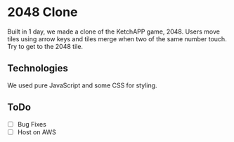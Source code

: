 # 2048 Clone

Built in 1 day, we made a clone of the KetchAPP game, 2048. Users move tiles using arrow keys and tiles merge when two of the same number touch. Try to get to the 2048 tile.

## Technologies
We used pure JavaScript and some CSS for styling.

## ToDo

- [ ] Bug Fixes
- [ ] Host on AWS

